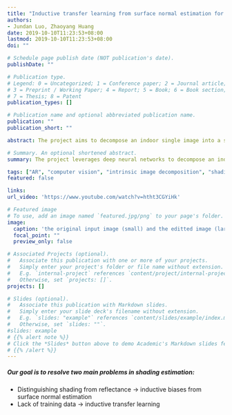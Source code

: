 ```yaml
---
title: "Inductive transfer learning from surface normal estimation for intrinsic image decomposition"
authors:
- Jundan Luo, Zhaoyang Huang
date: 2019-10-10T11:23:53+08:00
lastmod: 2019-10-10T11:23:53+08:00
doi: ""

# Schedule page publish date (NOT publication's date).
publishDate: ""

# Publication type.
# Legend: 0 = Uncategorized; 1 = Conference paper; 2 = Journal article;
# 3 = Preprint / Working Paper; 4 = Report; 5 = Book; 6 = Book section;
# 7 = Thesis; 8 = Patent
publication_types: []

# Publication name and optional abbreviated publication name.
publication: ""
publication_short: ""

abstract: The project aims to decompose an indoor single image into a shading image and a reflectance image based on deep neural networks. To solve two main problems in shading estimation, we propose to do inductive transfer learning with inductive biases from surface normal estimation. Our proposed framework significantly improves the realism of the image editing application. To our knowledge, we outperform the state-of-the-art works in shading estimation.

# Summary. An optional shortened abstract.
summary: The project leverages deep neural networks to decompose an indoor single image into a shading image and a reflectance image.

tags: ["AR", "computer vision", "intrinsic image decomposition", "shading estimation"]
featured: false

links:
url_video: 'https://www.youtube.com/watch?v=htht3CGYiHk'

# Featured image
# To use, add an image named `featured.jpg/png` to your page's folder. 
image:
  caption: 'the original input image (small) and the editted image (large): [**longer editted image sequences \[video\]**](https://www.youtube.com/watch?v=htht3CGYiHk)'
  focal_point: ""
  preview_only: false

# Associated Projects (optional).
#   Associate this publication with one or more of your projects.
#   Simply enter your project's folder or file name without extension.
#   E.g. `internal-project` references `content/project/internal-project/index.md`.
#   Otherwise, set `projects: []`.
projects: []

# Slides (optional).
#   Associate this publication with Markdown slides.
#   Simply enter your slide deck's filename without extension.
#   E.g. `slides: "example"` references `content/slides/example/index.md`.
#   Otherwise, set `slides: ""`.
#slides: example
# {{% alert note %}}
# Click the *Slides* button above to demo Academic's Markdown slides feature.
# {{% /alert %}}
---
```

##### Our goal is to resolve two main problems in shading estimation:
  - Distinguishing shading from reflectance -> inductive biases from surface normal estimation
  - Lack of training data -> inductive transfer learning